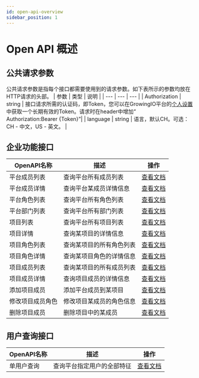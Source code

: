 ```yaml
---
id: open-api-overview
sidebar_position: 1
---
```


# Open API 概述

## 公共请求参数

公共请求参数是指每个接口都需要使用到的请求参数。如下表所示的参数均放在HTTP请求的头部。
| 参数 | 类型 | 说明 |
| --- | --- | --- |
| Authorization | string | 接口请求所需的认证码，即Token，您可以在GrowingIO平台的[个人设置](../../../../product-manual/personal)中获取一个长期有效的Token。请求时在header中增加“<br>Authorization:Bearer {Token}”|
| language | string | 语言，默认CH。可选：CH - 中文，US - 英文。 |


## 企业功能接口
| OpenAPI名称 | 描述 | 操作 |
| --- | --- | --- |
| 平台成员列表 | 查询平台所有成员列表 | [查看文档](./enterprise-api/platform-users) |
| 平台成员详情 | 查询平台某成员详情信息 | [查看文档](./enterprise-api/platform-user) |
| 平台角色列表 | 查询平台所有角色列表 | [查看文档](./enterprise-api/platform-roles) |
| 平台部门列表 | 查询平台所有部门列表 | [查看文档](./enterprise-api/platform-departments) |
| 项目列表 | 查询平台所有项目列表 | [查看文档](./enterprise-api/projects) |
| 项目详情 | 查询某项目的详情信息 | [查看文档](./enterprise-api/project) |
| 项目角色列表 | 查询某项目的所有角色列表 | [查看文档](./enterprise-api/project-roles) |
| 项目角色详情 | 查询某项目角色的详情信息 | [查看文档](./enterprise-api/project-role) |
| 项目成员列表 | 查询某项目的所有成员列表 | [查看文档](./enterprise-api/project-users) |
| 项目成员详情 | 查询项目成员的详情信息 | [查看文档](./enterprise-api/project-user) |
| 添加项目成员 | 添加平台成员到某项目 | [查看文档](./enterprise-api/project-user-add) |
| 修改项目成员角色 | 修改项目某成员的角色信息 | [查看文档](./enterprise-api/project-user-role-upt) |
| 删除项目成员 | 删除项目中的某成员 | [查看文档](./enterprise-api/project-user-del) |

## 用户查询接口
| OpenAPI名称 | 描述 | 操作 |
| -- | -- | -- |
| 单用户查询 | 查询平台指定用户的全部特征 | [查看文档](./user-api/platform-user) |